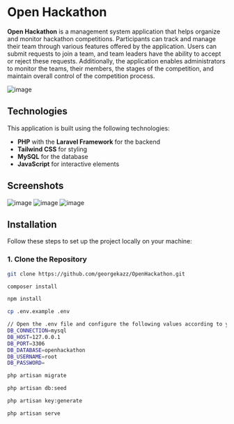 # Open Hackathon

**Open Hackathon** is a management system application that helps organize and monitor hackathon competitions. Participants can track and manage their team through various features offered by the application. Users can submit requests to join a team, and team leaders have the ability to accept or reject these requests. Additionally, the application enables administrators to monitor the teams, their members, the stages of the competition, and maintain overall control of the competition process.

![image](https://github.com/user-attachments/assets/f67f39e7-bcf0-4873-8837-83688c5671ac)

## Technologies

This application is built using the following technologies:

- **PHP** with the **Laravel Framework** for the backend
- **Tailwind CSS** for styling
- **MySQL** for the database
- **JavaScript** for interactive elements

## Screenshots
![image](https://github.com/user-attachments/assets/b3a824fd-2457-4d21-9c1b-0785fc571313)
![image](https://github.com/user-attachments/assets/f8cd0250-2d66-4070-ba3c-b277a1cdb6aa)
![image](https://github.com/user-attachments/assets/9c827f5f-309d-4b0b-a80f-15623feb6060)


## Installation

Follow these steps to set up the project locally on your machine:

### 1. Clone the Repository

```bash
git clone https://github.com/georgekazz/OpenHackathon.git

composer install

npm install

cp .env.example .env

// Open the .env file and configure the following values according to your database:
DB_CONNECTION=mysql
DB_HOST=127.0.0.1
DB_PORT=3306
DB_DATABASE=openhackathon
DB_USERNAME=root
DB_PASSWORD=

php artisan migrate

php artisan db:seed

php artisan key:generate

php artisan serve



